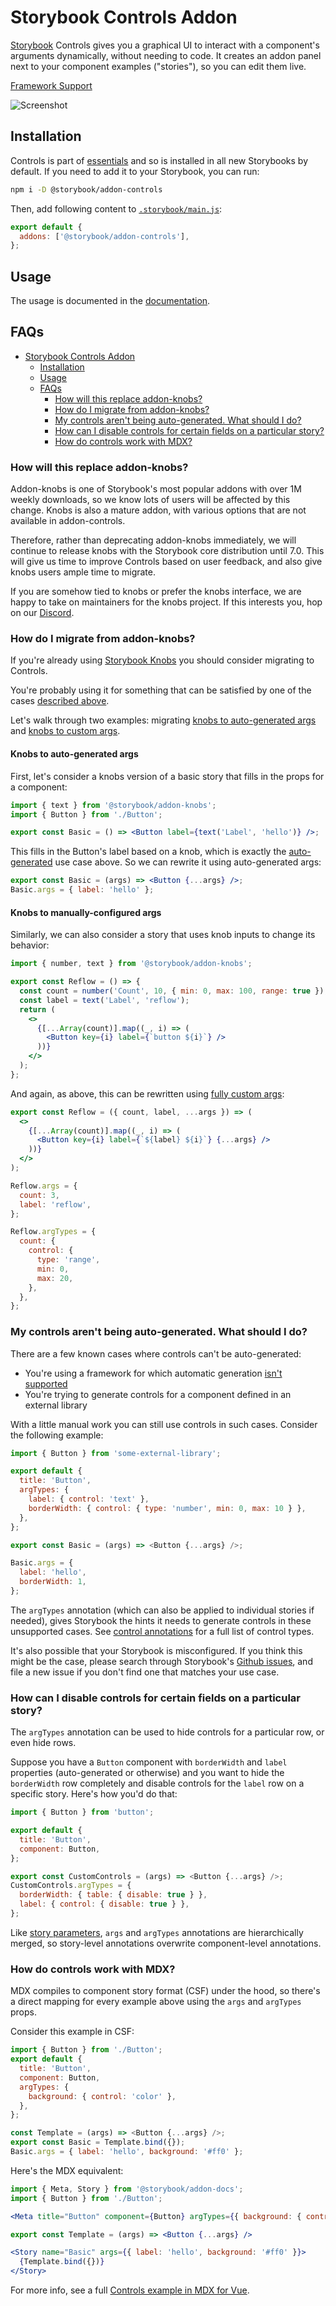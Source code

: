 # Storybook Controls Addon

[Storybook](https://storybook.js.org) Controls gives you a graphical UI to interact with a component's arguments dynamically, without needing to code. It creates an addon panel next to your component examples ("stories"), so you can edit them live.

[Framework Support](https://storybook.js.org/docs/react/api/frameworks-feature-support)

![Screenshot](https://raw.githubusercontent.com/storybookjs/storybook/next/code/addons/controls/docs/media/addon-controls-hero.gif)

## Installation

Controls is part of [essentials](https://storybook.js.org/docs/react/essentials/introduction) and so is installed in all new Storybooks by default. If you need to add it to your Storybook, you can run:

```sh
npm i -D @storybook/addon-controls
```

Then, add following content to [`.storybook/main.js`](https://storybook.js.org/docs/react/configure/overview#configure-your-storybook-project):

```js
export default {
  addons: ['@storybook/addon-controls'],
};
```

## Usage

The usage is documented in the [documentation](https://storybook.js.org/docs/react/essentials/controls).

## FAQs

- [Storybook Controls Addon](#storybook-controls-addon)
  - [Installation](#installation)
  - [Usage](#usage)
  - [FAQs](#faqs)
    - [How will this replace addon-knobs?](#how-will-this-replace-addon-knobs)
    - [How do I migrate from addon-knobs?](#how-do-i-migrate-from-addon-knobs)
    - [My controls aren't being auto-generated. What should I do?](#my-controls-arent-being-auto-generated-what-should-i-do)
    - [How can I disable controls for certain fields on a particular story?](#how-can-i-disable-controls-for-certain-fields-on-a-particular-story)
    - [How do controls work with MDX?](#how-do-controls-work-with-mdx)

### How will this replace addon-knobs?

Addon-knobs is one of Storybook's most popular addons with over 1M weekly downloads, so we know lots of users will be affected by this change. Knobs is also a mature addon, with various options that are not available in addon-controls.

Therefore, rather than deprecating addon-knobs immediately, we will continue to release knobs with the Storybook core distribution until 7.0. This will give us time to improve Controls based on user feedback, and also give knobs users ample time to migrate.

If you are somehow tied to knobs or prefer the knobs interface, we are happy to take on maintainers for the knobs project. If this interests you, hop on our [Discord](https://discord.gg/storybook).

### How do I migrate from addon-knobs?

If you're already using [Storybook Knobs](https://github.com/storybookjs/addon-knobs) you should consider migrating to Controls.

You're probably using it for something that can be satisfied by one of the cases [described above](#writing-stories).

Let's walk through two examples: migrating [knobs to auto-generated args](#knobs-to-custom-args) and [knobs to custom args](#knobs-to-custom-args).

<h4>Knobs to auto-generated args</h4>

First, let's consider a knobs version of a basic story that fills in the props for a component:

```jsx
import { text } from '@storybook/addon-knobs';
import { Button } from './Button';

export const Basic = () => <Button label={text('Label', 'hello')} />;
```

This fills in the Button's label based on a knob, which is exactly the [auto-generated](#auto-generated-args) use case above. So we can rewrite it using auto-generated args:

```jsx
export const Basic = (args) => <Button {...args} />;
Basic.args = { label: 'hello' };
```

<h4>Knobs to manually-configured args</h4>

Similarly, we can also consider a story that uses knob inputs to change its behavior:

```jsx
import { number, text } from '@storybook/addon-knobs';

export const Reflow = () => {
  const count = number('Count', 10, { min: 0, max: 100, range: true });
  const label = text('Label', 'reflow');
  return (
    <>
      {[...Array(count)].map((_, i) => (
        <Button key={i} label={`button ${i}`} />
      ))}
    </>
  );
};
```

And again, as above, this can be rewritten using [fully custom args](https://storybook.js.org/docs/react/essentials/controls#fully-custom-args):

```jsx
export const Reflow = ({ count, label, ...args }) => (
  <>
    {[...Array(count)].map((_, i) => (
      <Button key={i} label={`${label} ${i}`} {...args} />
    ))}
  </>
);

Reflow.args = {
  count: 3,
  label: 'reflow',
};

Reflow.argTypes = {
  count: {
    control: {
      type: 'range',
      min: 0,
      max: 20,
    },
  },
};
```

### My controls aren't being auto-generated. What should I do?

There are a few known cases where controls can't be auto-generated:

- You're using a framework for which automatic generation [isn't supported](https://storybook.js.org/docs/react/api/frameworks-feature-support)
- You're trying to generate controls for a component defined in an external library

With a little manual work you can still use controls in such cases. Consider the following example:

```js
import { Button } from 'some-external-library';

export default {
  title: 'Button',
  argTypes: {
    label: { control: 'text' },
    borderWidth: { control: { type: 'number', min: 0, max: 10 } },
  },
};

export const Basic = (args) => <Button {...args} />;

Basic.args = {
  label: 'hello',
  borderWidth: 1,
};
```

The `argTypes` annotation (which can also be applied to individual stories if needed), gives Storybook the hints it needs to generate controls in these unsupported cases. See [control annotations](https://storybook.js.org/docs/react/essentials/controls#annotation) for a full list of control types.

It's also possible that your Storybook is misconfigured. If you think this might be the case, please search through Storybook's [Github issues](https://github.com/storybookjs/storybook/issues), and file a new issue if you don't find one that matches your use case.

### How can I disable controls for certain fields on a particular story?

The `argTypes` annotation can be used to hide controls for a particular row, or even hide rows.

Suppose you have a `Button` component with `borderWidth` and `label` properties (auto-generated or otherwise) and you want to hide the `borderWidth` row completely and disable controls for the `label` row on a specific story. Here's how you'd do that:

```js
import { Button } from 'button';

export default {
  title: 'Button',
  component: Button,
};

export const CustomControls = (args) => <Button {...args} />;
CustomControls.argTypes = {
  borderWidth: { table: { disable: true } },
  label: { control: { disable: true } },
};
```

Like [story parameters](https://storybook.js.org/docs/react/writing-stories/parameters), `args` and `argTypes` annotations are hierarchically merged, so story-level annotations overwrite component-level annotations.

### How do controls work with MDX?

MDX compiles to component story format (CSF) under the hood, so there's a direct mapping for every example above using the `args` and `argTypes` props.

Consider this example in CSF:

```js
import { Button } from './Button';
export default {
  title: 'Button',
  component: Button,
  argTypes: {
    background: { control: 'color' },
  },
};

const Template = (args) => <Button {...args} />;
export const Basic = Template.bind({});
Basic.args = { label: 'hello', background: '#ff0' };
```

Here's the MDX equivalent:

```jsx
import { Meta, Story } from '@storybook/addon-docs';
import { Button } from './Button';

<Meta title="Button" component={Button} argTypes={{ background: { control: 'color' } }} />

export const Template = (args) => <Button {...args} />

<Story name="Basic" args={{ label: 'hello', background: '#ff0' }}>
  {Template.bind({})}
</Story>
```

For more info, see a full [Controls example in MDX for Vue](https://raw.githubusercontent.com/storybookjs/storybook/next/code/examples/vue-kitchen-sink/src/stories/addon-controls.stories.mdx).
